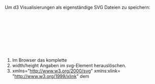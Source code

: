 Um d3 Visualisierungen als eigenständige SVG Dateien zu speichern:

1. Im Browser das komplette <svg> Element kopieren und in einen Texteditor einfügen. Am besten im Browser mit den Developer Tools auswählen oder sich den Quellcode anzeigen lassen.
2. width/height Angaben im svg-Element herauslöschen.
3. xmlns="http://www.w3.org/2000/svg" xmlns:xlink= "http://www.w3.org/1999/xlink" dem <svg> Element als Attribute/Werte hinzufügen.